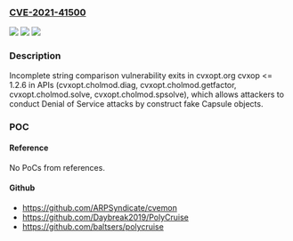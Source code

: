 ### [CVE-2021-41500](https://cve.mitre.org/cgi-bin/cvename.cgi?name=CVE-2021-41500)
![](https://img.shields.io/static/v1?label=Product&message=n%2Fa&color=blue)
![](https://img.shields.io/static/v1?label=Version&message=n%2Fa&color=blue)
![](https://img.shields.io/static/v1?label=Vulnerability&message=n%2Fa&color=brighgreen)

### Description

Incomplete string comparison vulnerability exits in cvxopt.org cvxop <= 1.2.6 in APIs (cvxopt.cholmod.diag, cvxopt.cholmod.getfactor, cvxopt.cholmod.solve, cvxopt.cholmod.spsolve), which allows attackers to conduct Denial of Service attacks by construct fake Capsule objects.

### POC

#### Reference
No PoCs from references.

#### Github
- https://github.com/ARPSyndicate/cvemon
- https://github.com/Daybreak2019/PolyCruise
- https://github.com/baltsers/polycruise

